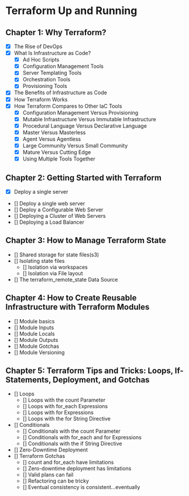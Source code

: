 # Terraform Up and Running
## Chapter 1: Why Terraform?
- [x] The Rise of DevOps
- [x] What Is Infrastructure as Code?
    - [x] Ad Hoc Scripts
    - [x] Configuration Management Tools
    - [x] Server Templating Tools
    - [x] Orchestration Tools
    - [x] Provisioning Tools
- [x] The Benefits of Infrastructure as Code
- [x] How Terraform Works
- [x] How Terraform Compares to Other IaC Tools
    - [x] Configuration Management Versus Provisioning
    - [x] Mutable Infrastructure Versus Immutable Infrastructure
    - [x] Procedural Language Versus Declarative Language
    - [x] Master Versus Masterless
    - [x] Agent Versus Agentless
    - [x] Large Community Versus Small Community
    - [x] Mature Versus Cutting Edge
    - [x] Using Multiple Tools Together
## Chapter 2: Getting Started with Terraform
- [x] Deploy a single server
- [] Deploy a single web server
- [] Deploy a Configurable Web Server
- [] Deploying a Cluster of Web Servers
- [] Deploying a Load Balancer
## Chapter 3: How to Manage Terraform State
- [] Shared storage for state files(s3)
- [] Isolating state files 
    - [] Isolation via workspaces
    - [] Isolation via File layout
- [] The terraform_remote_state Data Source
## Chapter 4: How to Create Reusable Infrastructure with Terraform Modules
- [] Module basics
- [] Module Inputs
- [] Module Locals
- [] Module Outputs
- [] Module Gotchas
- [] Module Versioning
## Chapter 5: Terraform Tips and Tricks: Loops, If-Statements, Deployment, and Gotchas
- [] Loops
    - [] Loops with the count Parameter
    - [] Loops with for_each Expressions
    - [] Loops with for Expressions
    - [] Loops with the for String Directive
- [] Conditionals
    - [] Conditionals with the count Parameter
    - [] Conditionals with for_each and for Expressions
    - [] Conditionals with the if String Directive
- [] Zero-Downtime Deployment
- [] Terraform Gotchas
    - [] count and for_each have limitations
    - [] Zero-downtime deployment has limitations
    - [] Valid plans can fail
    - [] Refactoring can be tricky
    - [] Eventual consistency is consistent…eventually